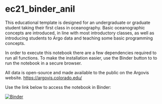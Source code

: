 # ec21_binder_anil
This educational template is designed for an undergraduate or graduate student taking their first class in oceanography. Basic oceanographic concepts are introduced, in line with most introductory classes, as well as introducing students to Argo data and teaching some basic programming concepts.

In order to execute this notebook there are a few dependencies required to run all functions. To make the installation easier, use the Binder button to 
to run the notebook in a secure browser. 

All data is open-source and made available to the public on the Argovis website. https://argovis.colorado.edu/ 

Use the link below to access the notebook in Binder: 

[![Binder](https://mybinder.org/badge_logo.svg)](https://mybinder.org/v2/gh/sanil72900/ec21_binder_anil.git/HEAD?filepath=SA_01_Argo_Data_Exploration.ipynb)

